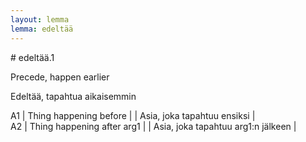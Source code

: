 ```yaml
---
layout: lemma
lemma: edeltää
---
```


<div class="sense">
# <span class="sensename">edeltää.1</span>

<span class="description">Precede, happen earlier</span>

<span class="description">Edeltää, tapahtua aikaisemmin</span>

A1 | Thing happening before |   | Asia, joka tapahtuu ensiksi |  
A2 | Thing happening after arg1 |   | Asia, joka tapahtuu arg1:n jälkeen |  

</div>

